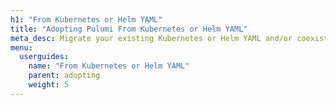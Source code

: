 ```yaml
---
h1: "From Kubernetes or Helm YAML"
title: "Adopting Pulumi From Kubernetes or Helm YAML"
meta_desc: Migrate your existing Kubernetes or Helm YAML and/or coexist with existing templates.
menu:
  userguides:
    name: "From Kubernetes or Helm YAML"
    parent: adopting
    weight: 5
---
```



